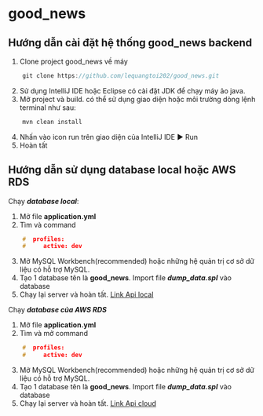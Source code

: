 # good_news
## Hướng dẫn cài đặt hệ thống good_news backend

1. Clone project good_news về máy
```c
    git clone https://github.com/lequangtoi202/good_news.git
```
2. Sử dụng IntelliJ IDE hoặc Eclipse có cài đặt JDK để chạy máy ảo java.
3. Mở project và build. có thể sử dụng giao diện hoặc môi trường dòng lệnh terminal như sau:
```c
    mvn clean install
```
4. Nhấn vào icon run trên giao diện của IntelliJ IDE :arrow_forward: Run
5. Hoàn tất

## Hướng dẫn sử dụng database local hoặc AWS RDS
Chạy ***database local***:
1. Mở file **application.yml**
2. Tìm và command 
```c
    #  profiles:
    #     active: dev
```
3. Mở MySQL Workbench(recommended) hoặc những hệ quản trị cơ sở dữ liệu có hỗ trợ MySQL.
4. Tạo 1 database tên là **good_news**. Import file ***dump_data.spl*** vào database
5. Chạy lại server và hoàn tất.
[Link Api local](http://localhost:8083/swagger-ui/index.html)

Chạy ***database của AWS RDS***
1. Mở file **application.yml**
2. Tìm và mở command
```c
    #  profiles:
    #     active: dev
```
3. Mở MySQL Workbench(recommended) hoặc những hệ quản trị cơ sở dữ liệu có hỗ trợ MySQL.
4. Tạo 1 database tên là **good_news**. Import file ***dump_data.spl*** vào database
5. Chạy lại server và hoàn tất.
[Link Api cloud](http://good-news-env.eba-radvhidw.ap-southeast-2.elasticbeanstalk.com/api/v1/)